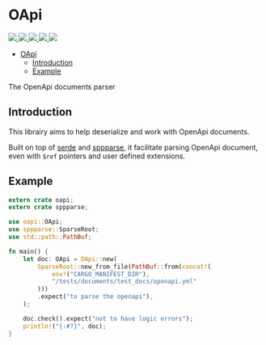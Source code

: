 # OApi

<a href="https://gitlab.com/basiliq/oapi/-/pipelines" alt="Gitlab pipeline status">
  <img src="https://img.shields.io/gitlab/pipeline/basiliq/oapi/master">
</a>
<a href="https://codecov.io/gl/basiliq/oapi" alt="Codecov">
  <img src="https://img.shields.io/codecov/c/gitlab/basiliq/oapi?token=20Hr7vtRk4">
</a>
<a href="https://crates.io/crates/oapi" alt="Crates.io version">
  <img src="https://img.shields.io/crates/v/oapi">
</a>
<a href="https://crates.io/crates/oapi" alt="Crates.io license">
  <img src="https://img.shields.io/crates/l/oapi?label=license">
</a>
<a href="https://docs.rs/oapi" alt="Docs.rs">
  <img src="https://docs.rs/oapi/badge.svg">
</a>

- [OApi](#oapi)
	- [Introduction](#introduction)
	- [Example](#example)

The OpenApi documents parser


## Introduction

This librairy aims to help deserialize and work with OpenApi documents.

Built on top of [serde](https://serde.rs/) and [sppparse](https://crates.io/crates/sppparse), it facilitate parsing
OpenApi document, even with `$ref` pointers and user defined extensions.


## Example

```rust
extern crate oapi;
extern crate sppparse;

use oapi::OApi;
use sppparse::SparseRoot;
use std::path::PathBuf;

fn main() {
    let doc: OApi = OApi::new(
        SparseRoot::new_from_file(PathBuf::from(concat!(
            env!("CARGO_MANIFEST_DIR"),
            "/tests/documents/test_docs/openapi.yml"
        )))
        .expect("to parse the openapi"),
    );

    doc.check().expect("not to have logic errors");
    println!("{:#?}", doc);
}
```
